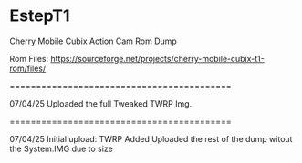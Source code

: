 # EstepT1
Cherry Mobile Cubix Action Cam Rom Dump

Rom Files: https://sourceforge.net/projects/cherry-mobile-cubix-t1-rom/files/

==========================================

07/04/25
Uploaded the full
Tweaked TWRP Img.

==========================================

07/04/25 
Initial upload:
TWRP Added
Uploaded the rest of the dump witout the System.IMG due to size
